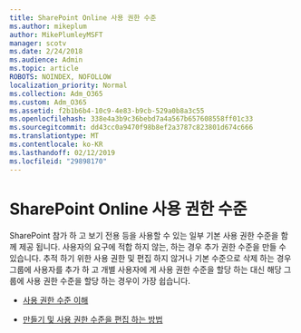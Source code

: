 ```yaml
---
title: SharePoint Online 사용 권한 수준
ms.author: mikeplum
author: MikePlumleyMSFT
manager: scotv
ms.date: 2/24/2018
ms.audience: Admin
ms.topic: article
ROBOTS: NOINDEX, NOFOLLOW
localization_priority: Normal
ms.collection: Adm_O365
ms.custom: Adm_O365
ms.assetid: f2b1b6b4-10c9-4e83-b9cb-529a0b8a3c55
ms.openlocfilehash: 338e4a3b9c36bebd7a4a567b657608558ff01c33
ms.sourcegitcommit: dd43cc0a9470f98b8ef2a3787c823801d674c666
ms.translationtype: MT
ms.contentlocale: ko-KR
ms.lasthandoff: 02/12/2019
ms.locfileid: "29898170"
---
```

# <a name="sharepoint-online-permission-levels"></a>SharePoint Online 사용 권한 수준

SharePoint 참가 하 고 보기 전용 등을 사용할 수 있는 일부 기본 사용 권한 수준을 함께 제공 됩니다. 사용자의 요구에 적합 하지 않는, 하는 경우 추가 권한 수준을 만들 수 있습니다. 추적 하기 위한 사용 권한 및 편집 하지 않거나 기본 수준으로 삭제 하는 경우 그룹에 사용자를 추가 하 고 개별 사용자에 게 사용 권한 수준을 할당 하는 대신 해당 그룹에 사용 권한 수준을 할당 하는 경우이 가장 쉽습니다.
  
- [사용 권한 수준 이해](https://go.microsoft.com/fwlink/?linkid=867071)
    
- [만들기 및 사용 권한 수준을 편집 하는 방법](https://go.microsoft.com/fwlink/?linkid=867072)
    

